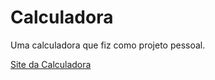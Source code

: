# Calculadora
Uma calculadora que fiz como projeto pessoal.

[Site da Calculadora](https://peppy-fudge-54ad75.netlify.app)
